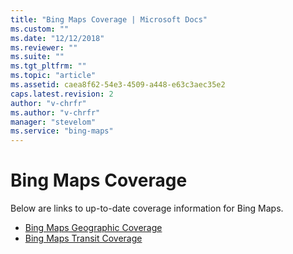 ```yaml
---
title: "Bing Maps Coverage | Microsoft Docs"
ms.custom: ""
ms.date: "12/12/2018"
ms.reviewer: ""
ms.suite: ""
ms.tgt_pltfrm: ""
ms.topic: "article"
ms.assetid: caea8f62-54e3-4509-a448-e63c3aec35e2
caps.latest.revision: 2
author: "v-chrfr"
ms.author: "v-chrfr"
manager: "stevelom"
ms.service: "bing-maps"
---
```


# Bing Maps Coverage

Below are links to up-to-date coverage information for Bing Maps.

- [Bing Maps Geographic Coverage](geographic-coverage.md)
- [Bing Maps Transit Coverage](transit-coverage/index.md)